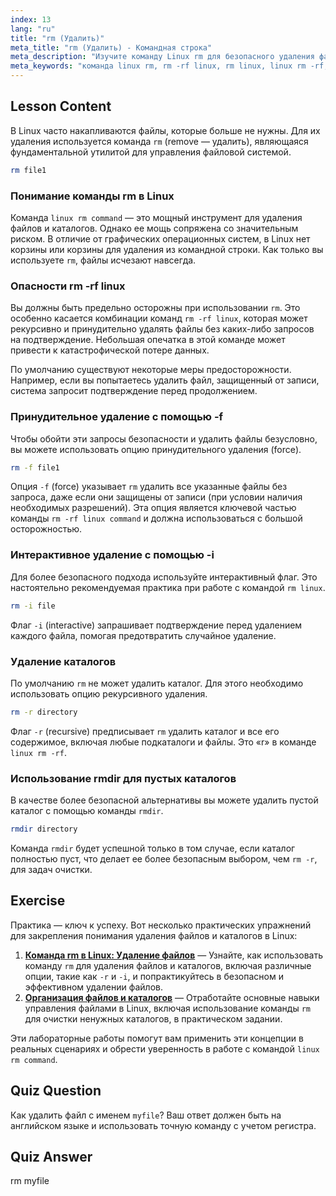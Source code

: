 ```yaml
---
index: 13
lang: "ru"
title: "rm (Удалить)"
meta_title: "rm (Удалить) - Командная строка"
meta_description: "Изучите команду Linux rm для безопасного удаления файлов. Это руководство охватывает мощную команду rm -rf linux, интерактивный режим и способы избежать распространенных ошибок при использовании rm в Linux."
meta_keywords: "команда linux rm, rm -rf linux, rm linux, linux rm -rf, команда rm -rf linux, команда rm, удалить файлы linux, удалить каталоги, rmdir"
---
```


## Lesson Content

В Linux часто накапливаются файлы, которые больше не нужны. Для их удаления используется команда `rm` (remove — удалить), являющаяся фундаментальной утилитой для управления файловой системой.

```bash
rm file1
```

### Понимание команды rm в Linux

Команда `linux rm command` — это мощный инструмент для удаления файлов и каталогов. Однако ее мощь сопряжена со значительным риском. В отличие от графических операционных систем, в Linux нет корзины или корзины для удаления из командной строки. Как только вы используете `rm`, файлы исчезают навсегда.

### Опасности rm -rf linux

Вы должны быть предельно осторожны при использовании `rm`. Это особенно касается комбинации команд `rm -rf linux`, которая может рекурсивно и принудительно удалять файлы без каких-либо запросов на подтверждение. Небольшая опечатка в этой команде может привести к катастрофической потере данных.

По умолчанию существуют некоторые меры предосторожности. Например, если вы попытаетесь удалить файл, защищенный от записи, система запросит подтверждение перед продолжением.

### Принудительное удаление с помощью -f

Чтобы обойти эти запросы безопасности и удалить файлы безусловно, вы можете использовать опцию принудительного удаления (force).

```bash
rm -f file1
```

Опция `-f` (force) указывает `rm` удалить все указанные файлы без запроса, даже если они защищены от записи (при условии наличия необходимых разрешений). Эта опция является ключевой частью команды `rm -rf linux command` и должна использоваться с большой осторожностью.

### Интерактивное удаление с помощью -i

Для более безопасного подхода используйте интерактивный флаг. Это настоятельно рекомендуемая практика при работе с командой `rm linux`.

```bash
rm -i file
```

Флаг `-i` (interactive) запрашивает подтверждение перед удалением каждого файла, помогая предотвратить случайное удаление.

### Удаление каталогов

По умолчанию `rm` не может удалить каталог. Для этого необходимо использовать опцию рекурсивного удаления.

```bash
rm -r directory
```

Флаг `-r` (recursive) предписывает `rm` удалить каталог и все его содержимое, включая любые подкаталоги и файлы. Это «r» в команде `linux rm -rf`.

### Использование rmdir для пустых каталогов

В качестве более безопасной альтернативы вы можете удалить пустой каталог с помощью команды `rmdir`.

```bash
rmdir directory
```

Команда `rmdir` будет успешной только в том случае, если каталог полностью пуст, что делает ее более безопасным выбором, чем `rm -r`, для задач очистки.

## Exercise

Практика — ключ к успеху. Вот несколько практических упражнений для закрепления понимания удаления файлов и каталогов в Linux:

1.  **[Команда rm в Linux: Удаление файлов](https://labex.io/ru/labs/linux-linux-rm-command-file-removing-209741)** — Узнайте, как использовать команду `rm` для удаления файлов и каталогов, включая различные опции, такие как `-r` и `-i`, и попрактикуйтесь в безопасном и эффективном удалении файлов.
2.  **[Организация файлов и каталогов](https://labex.io/ru/labs/linux-organizing-files-and-directories-387877)** — Отработайте основные навыки управления файлами в Linux, включая использование команды `rm` для очистки ненужных каталогов, в практическом задании.

Эти лабораторные работы помогут вам применить эти концепции в реальных сценариях и обрести уверенность в работе с командой `linux rm command`.

## Quiz Question

Как удалить файл с именем `myfile`? Ваш ответ должен быть на английском языке и использовать точную команду с учетом регистра.

## Quiz Answer

rm myfile
